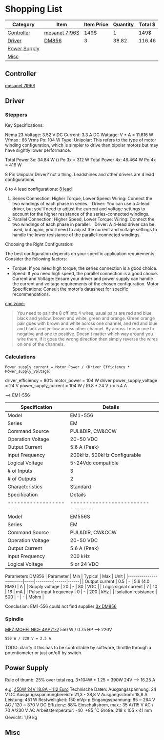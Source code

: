 # Shopping List


| Category | Item | Item Price | Quantity | Total $ |
|----------|------|------------|----------|---------|
| [Controller](#controller)    | [mesanet 7I96S](https://store.mesanet.com/index.php?route=product/product&product_id=374) | 149$ | 1 | 149$|
| [Driver](#driver)        |[DM856](https://www.reichelt.com/ch/de/shop/produkt/schrittmotortreiber_nema_23_34_24_-_80_v_5_6_a_2_4-phasig-285311) | 3 | 38.82 | 116.46 |
| [Power Supply](#power-supply)  |  |  |  |  |
| [Misc](#misc)          |  |  |  |  |

## Controller

[mesanet 7I96S](https://store.mesanet.com/index.php?route=product/product&product_id=374)

## Driver

### Steppers
Key Specifications:

Nema 23
Voltage: 3.52 V DC
Current: 3.3 A DC
Wattage: V * A = 11.616 W
Vfmax : 65 Vrms
Po: 104 W
Type: Unipolar: This refers to the type of motor winding configuration, which is simpler to drive than bipolar motors but may have slightly lower performance.

Total Power 3x: 34.84 W ()
Po 3x = 312 W 
Total Power 4x: 46.464 W 
Po 4x = 416 W


8 Pin Unipolar Driver? not a thing. Leadshines and other drivers are 4 lead configurations. 

8 to 4 lead configurations: 
[8 lead](https://www.pololu.com/docs/0J88/4)


1. Series Connection:
Higher Torque, Lower Speed:
Wiring: Connect the two windings of each phase in series.   
Driver: You can use a 4-lead driver, but you'll need to adjust the current and voltage settings to account for the higher resistance of the series-connected windings.
1. Parallel Connection:
Higher Speed, Lower Torque:
Wiring: Connect the two windings of each phase in parallel.   
Driver: A 4-lead driver can be used, but again, you'll need to adjust the current and voltage settings to handle the lower resistance of the parallel-connected windings.

Choosing the Right Configuration:

The best configuration depends on your specific application requirements. Consider the following factors:

- Torque: If you need high torque, the series connection is a good choice.
- Speed: If you need high speed, the parallel connection is a good choice.
Current and Voltage: Ensure your driver and power supply can handle the current and voltage requirements of the chosen configuration.
Motor Specifications: Consult the motor's datasheet for specific recommendations.


[cnc zone:](https://www.cnczone.com/forums/stepper-motors-drives/285128-connect-8-wire-stepper-motor-motion-control.html)

> You need to pair the 8 off into 4 wires, usual pairs are red and blue, black and yellow, brown and white, green and orange. Green orange pair goes with brown and white across one channel, and red and blue and black and yellow across other channel. By across I mean one to negative and one to positive. Doesn't matter which way around you wire them, if it goes the wrong direction then simply reverse the wires on one of the channels.

### Calculations

```
Power_supply_current = Motor_Power / (Driver_Efficiency * Power_supply_Voltage)
```
driver_efficiency = 80%
motor_power = 104 W
driver power_supply_voltage = 24 V
power_supply_current = 104 W / (0.8 * 24 V ) = 5.4 A

--> EM1-556

| Specification       | Details                        | |
|---------------------|--------------------------------|-|
| Model               | EM1-556                        |
| Series              | EM                             |
| Command Source      | PUL&DIR, CW&CCW                |
| Operation Voltage   | 20-50 VDC                      |
| Output Current      | 5.6 A (Peak)                   |
| Input Frequency     | 200kHz, 500kHz Configurable    |
| Logical Voltage     | 5~24Vdc compatible             |
| # of Inputs         | 3                              |
| # of Outputs        | 2                              |
| Characteristics     | Standard                       |
| Specification       | Details                        |
|---------------------|--------------------------------|
| Model               | EM556S                         |
| Series              | EM                             |
| Command Source      | PUL&DIR, CW&CCW                |
| Operation Voltage   | 20-50 VDC                      |
| Output Current      | 5.6 A (Peak)                   |
| Input Frequency     | 200 kHz                        |
| Logical Voltage     | 5 or 24 VDC                    |


Parameters	DM856
| Parameter              | Min | Typical | Max  | Unit |
|------------------------|-----|---------|------|------|
| Output current         | 0.5 | -       | 5.6  (4.0 RMS)  | A    |
| Supply voltage         | 20  | -       | 80   | VDC  |
| Logic signal current   | 7   | 10      | 16   | mA   |
| Pulse input frequency  | 0   | -       | 200  | kHz  |
| Isolation resistance   | 500 | -       | -    | Mohm |


Conclusion: EM1-556 could not find supplier
[3x DM856](https://www.reichelt.com/ch/de/shop/produkt/schrittmotortreiber_nema_23_34_24_-_80_v_5_6_a_2_4-phasig-285311)


### Spindle
[MEZ MOHELNICE 4AP71-2](https://shop.pagus.eu/Workshop-Equipment/Blower-/fan/Centrifugal-fan-0-55-kW-2820-rpm::13233.html?XTCsid=3vimstnqmbeic2ism9tl3fu1o6)
550 W / 0.75 HP --> 220V 
```
550 W / 220 V = 2.5 A 
```

TODO: clarify it this has to be controllable by software, throttle through a potentiometer or just on/off by switch.


## Power Supply

Rule of thumb: 25% over total req.
3*104W * 1.25 = 390W
24V --> 16.25 A

e.g. [450W 24V 18.8A - 112 Euro](https://www.reichelt.com/ch/de/shop/produkt/schaltnetzteil_geschlossen_450_w_24_v_18_8_a-148050)
Technische Daten:
Ausgangsspannung: 24 V DC
Ausgangsspannungbereich: 21,3 - 28,8 V
Ausgangsstrom: 18,8 A
Leistung: 451 W
Restwelligkeit: 150 mVp-p
Eingangsspannung: 85 ~ 264 V AC / 120 ~ 370 V DC
Effizienz: 88%
Einschaltstrom, max.: 35 A/115 V AC / 70 A/230 V AC
Arbeitstemperatur: -40  +85 °C
Größe: 218 x 105 x 41 mm
Gewicht: 1,19 kg

## Misc
